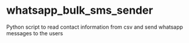 # whatsapp_bulk_sms_sender
Python script to read contact information from csv and send whatsapp messages to the users
